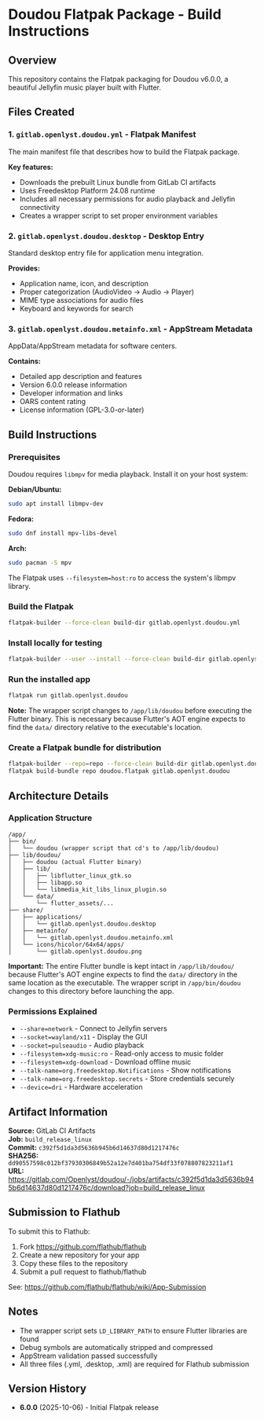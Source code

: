# Doudou Flatpak Package - Build Instructions

## Overview
This repository contains the Flatpak packaging for Doudou v6.0.0, a beautiful Jellyfin music player built with Flutter.

## Files Created

### 1. `gitlab.openlyst.doudou.yml` - Flatpak Manifest
The main manifest file that describes how to build the Flatpak package.

**Key features:**
- Downloads the prebuilt Linux bundle from GitLab CI artifacts
- Uses Freedesktop Platform 24.08 runtime
- Includes all necessary permissions for audio playback and Jellyfin connectivity
- Creates a wrapper script to set proper environment variables

### 2. `gitlab.openlyst.doudou.desktop` - Desktop Entry
Standard desktop entry file for application menu integration.

**Provides:**
- Application name, icon, and description
- Proper categorization (AudioVideo → Audio → Player)
- MIME type associations for audio files
- Keyboard and keywords for search

### 3. `gitlab.openlyst.doudou.metainfo.xml` - AppStream Metadata
AppData/AppStream metadata for software centers.

**Contains:**
- Detailed app description and features
- Version 6.0.0 release information
- Developer information and links
- OARS content rating
- License information (GPL-3.0-or-later)

## Build Instructions

### Prerequisites
Doudou requires `libmpv` for media playback. Install it on your host system:

**Debian/Ubuntu:**
```bash
sudo apt install libmpv-dev
```

**Fedora:**
```bash
sudo dnf install mpv-libs-devel
```

**Arch:**
```bash
sudo pacman -S mpv
```

The Flatpak uses `--filesystem=host:ro` to access the system's libmpv library.

### Build the Flatpak
```bash
flatpak-builder --force-clean build-dir gitlab.openlyst.doudou.yml
```

### Install locally for testing
```bash
flatpak-builder --user --install --force-clean build-dir gitlab.openlyst.doudou.yml
```

### Run the installed app
```bash
flatpak run gitlab.openlyst.doudou
```

**Note:** The wrapper script changes to `/app/lib/doudou` before executing the Flutter binary. This is necessary because Flutter's AOT engine expects to find the `data/` directory relative to the executable's location.

### Create a Flatpak bundle for distribution
```bash
flatpak-builder --repo=repo --force-clean build-dir gitlab.openlyst.doudou.yml
flatpak build-bundle repo doudou.flatpak gitlab.openlyst.doudou
```

## Architecture Details

### Application Structure
```
/app/
├── bin/
│   └── doudou (wrapper script that cd's to /app/lib/doudou)
├── lib/doudou/
│   ├── doudou (actual Flutter binary)
│   ├── lib/
│   │   ├── libflutter_linux_gtk.so
│   │   ├── libapp.so
│   │   └── libmedia_kit_libs_linux_plugin.so
│   └── data/
│       └── flutter_assets/...
├── share/
│   ├── applications/
│   │   └── gitlab.openlyst.doudou.desktop
│   ├── metainfo/
│   │   └── gitlab.openlyst.doudou.metainfo.xml
│   └── icons/hicolor/64x64/apps/
│       └── gitlab.openlyst.doudou.png
```

**Important:** The entire Flutter bundle is kept intact in `/app/lib/doudou/` because Flutter's AOT engine expects to find the `data/` directory in the same location as the executable. The wrapper script in `/app/bin/doudou` changes to this directory before launching the app.

### Permissions Explained
- `--share=network` - Connect to Jellyfin servers
- `--socket=wayland/x11` - Display the GUI
- `--socket=pulseaudio` - Audio playback
- `--filesystem=xdg-music:ro` - Read-only access to music folder
- `--filesystem=xdg-download` - Download offline music
- `--talk-name=org.freedesktop.Notifications` - Show notifications
- `--talk-name=org.freedesktop.secrets` - Store credentials securely
- `--device=dri` - Hardware acceleration

## Artifact Information

**Source:** GitLab CI Artifacts  
**Job:** `build_release_linux`  
**Commit:** `c392f5d1da3d5636b945b6d14637d80d1217476c`  
**SHA256:** `dd90557598c012bf37930306849b52a12e7d401ba754df33f078807823211af1`  
**URL:** https://gitlab.com/Openlyst/doudou/-/jobs/artifacts/c392f5d1da3d5636b945b6d14637d80d1217476c/download?job=build_release_linux

## Submission to Flathub

To submit this to Flathub:

1. Fork https://github.com/flathub/flathub
2. Create a new repository for your app
3. Copy these files to the repository
4. Submit a pull request to flathub/flathub

See: https://github.com/flathub/flathub/wiki/App-Submission

## Notes

- The wrapper script sets `LD_LIBRARY_PATH` to ensure Flutter libraries are found
- Debug symbols are automatically stripped and compressed
- AppStream validation passed successfully
- All three files (.yml, .desktop, .xml) are required for Flathub submission

## Version History

- **6.0.0** (2025-10-06) - Initial Flatpak release
